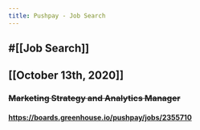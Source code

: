 ```yaml
---
title: Pushpay - Job Search
---
```


## #[[Job Search]]

## 

## [[October 13th, 2020]]
### ~~Marketing Strategy and Analytics Manager~~
#### https://boards.greenhouse.io/pushpay/jobs/2355710
